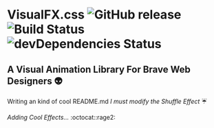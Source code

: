 # VisualFX.css ![GitHub release](https://img.shields.io/badge/release-v0.4.0-brightgreen.svg) ![Build Status](https://img.shields.io/badge/mode-development-orange.svg) ![devDependencies Status](https://img.shields.io/badge/devDependencies-up%20to%20date-blue.svg)
## A Visual Animation Library For Brave Web Designers :alien:
Writing an kind of cool README.md 
*I must modify the Shuffle Effect* :umbrella:

_Adding Cool Effects..._ :octocat::rage2:
